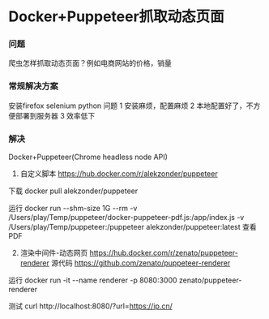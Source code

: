 # Docker+Puppeteer抓取动态页面

### 问题
爬虫怎样抓取动态页面？例如电商网站的价格，销量

### 常规解决方案
安装firefox selenium python
问题
1 安装麻烦，配置麻烦
2 本地配置好了，不方便部署到服务器
3 效率低下

### 解决
Docker+Puppeteer(Chrome headless node API) 

1. 自定义脚本
https://hub.docker.com/r/alekzonder/puppeteer

下载
docker pull alekzonder/puppeteer

运行
docker run --shm-size 1G --rm -v /Users/play/Temp/puppeteer/docker-puppeteer-pdf.js:/app/index.js -v /Users/play/Temp/puppeteer:/puppeteer alekzonder/puppeteer:latest
查看PDF



2. 渲染中间件-动态网页
https://hub.docker.com/r/zenato/puppeteer-renderer
源代码 https://github.com/zenato/puppeteer-renderer

运行
docker run  -it --name renderer -p 8080:3000 zenato/puppeteer-renderer

测试
curl http://localhost:8080/?url=https://ip.cn/
